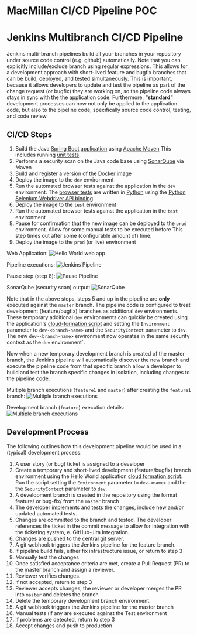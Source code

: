 # MacMillan CI/CD Pipeline POC

# Jenkins Multibranch CI/CD Pipeline

Jenkins multi-branch pipelines build all your branches in your repository under source code
control (e.g. github) automatically. Note that you can explicitly include/exclude branch using
regular expressions.
This allows for a development approach with short-lived feature and bugfix 
branches that can be build, deployed, and tested simultaneously.
This is important, because it  allows developers to update and test the pipeline as part of 
the change request (or bugfix) they are working on,
so the pipeline code always stays in sync with the the application code.
Furthermore, __"standard"__ development processes can now not only be applied to the
application code, but also to the pipeline code, specifically source code control, testing, 
and code review.

## CI/CD Steps

1. Build the Java [Spring Boot] [application](./webapp/src/main) using [Apache Maven]
   This includes running [unit tests](./webapp/src/test//java).
2. Performs a security scan on the Java code base using [SonarQube] via Maven
3. Build and register a version of the [Docker image](./Dockerfile)
4. Deploy the image to the `dev` environment
5. Run the automated browser tests against the application in the `dev` environment.
   The [browser tests](./webapp/src/test/python/helloworld) are written in
   [Python](./webapp/src/test/python) using the [Python Selenium Webdriver API binding].
6. Deploy the image to the `test` environment
7. Run the automated browser tests against the application in the `test` environment
8. Pause for confirmation that the new image can be deployed to the `prod` environment.
   Allow for some manual tests to be executed before 
   This step times out after some (configurable amount of) time.
9. Deploy the image to the `prod` (or live) environment

Web Application:
  ![Hello World web app](./doc/images/hello-world-webapp.png)

Pipeline executions:
   ![Jenkins Pipeline](./doc/images/Jenkins-hello-world-master.png)

Pause step (step 8):
   ![Pause Pipeline](./doc/images/Jenkins-hello-world-master-pause.png)

SonarQube (security scan) output:
   ![SonarQube](./doc/images/SonarQube-Example.png)

Note that in the above steps, steps 5 and up in the pipeline are __only__ 
executed against the `master` branch.
The pipeline code is configured to treat development (feature/bugfix) branches as
additional `dev` environments.
These temporary additional `dev` environments can quickly be created using the application's
[cloud-formation script](./cloud-formation/helloworld/app/main.yml) and
setting the `Environment` parameter to `dev-<branch-name>` and the `SecurityContext` parameter
to `dev`.
The new `dev-<branch-name>` environment now operates in the same security context as the `dev`
environment`.

Now when a new temporary development branch is created of the master branch,
the Jenkins pipeline will automatically discover the new branch and
execute the pipeline code from that specific branch allow a developer to build and test
the branch specific changes in isolation, including changes to the pipeline code.

Multiple branch executions (`feature1` and `master`) after creating the `feature1` branch:
![Multiple branch executions](./doc/images/Jenkins-hello-world-multiple-branches.png)

Development branch (`feature`) execution details:
![Multiple branch executions](./doc/images/Jenkins-hello-world-development-branch-execution.png)



## Development Process

The following outlines how this development pipeline would be used in a (typical) development
process:
1.  A user story (or bug) ticket is assigned to a developer
2.  Create a temporary and short-lived development (feature/bugfix) branch environment
    using the Hello World application
    [cloud formation script](../cloud-formation/helloworld/app/main.yml).
    Run the script setting the `Environment` parameter to `dev-<name>` and the 
    the `SecurityContext` parameter to `dev`.
3.  A development branch is created in the repository using the format feature/<name> or 
    bug-fix/<name> from the `master` branch
4.  The developer implements and tests the changes, include new and/or updated automated tests.
5.  Changes are committed to the branch and tested.
    The developer references the ticket in the commit message to allow for integration
    with the ticketing system, e. GitHub-Jira Integration.
6.  Changes are pushed to the central git server.
7.  A git webhook triggers the Jenkins pipeline for the feature branch.
8.  If pipeline build fails, either fix infrastructure issue, or return to step 3
9.  Manually test the changes
10. Once satisfied acceptance criteria are met, create a Pull Request (PR) to the master branch 
    and assign a reviewer.
11. Reviewer verifies changes.
12. If not accepted, return to step 3
13. Reviewer accepts changes, the reviewer or developer merges the PR into `master` and 
    deletes the branch
14. Delete the temporary development branch environment.
15. A git webhook triggers the Jenkins pipeline for the master branch
16. Manual tests (if any are executed against the Test environment
17. If problems are detected, return to step 3
18. Accept changes and push to production


[Jenkins multi-branch pipelines]: https://jenkins.io/blog/2015/12/03/pipeline-as-code-with-multibranch-workflows-in-jenkins/
[ZAProxy]: https://github.com/zaproxy/zaproxy
[Taurus]: https://gettaurus.org/
[Apache jMeter]: http://jmeter.apache.org/
[Browserstack]: https://www.browserstack.com/
[Postman]: https://www.getpostman.com/docs/postman/scripts/test_scripts
[Newman]: https://github.com/postmanlabs/newman
[Newman Docker image]: https://hub.docker.com/r/postman/newman_ubuntu1404/
[Spring Boot]: https://projects.spring.io/spring-boot/
[Python Selenium Webdriver API binding]: http://selenium-python.readthedocs.io/api.html
[Apache Maven]: https://maven.apache.org/
[SonarQube]: https://www.sonarqube.org/
[GitHub-Jira Integration]: https://confluence.atlassian.com/adminjiracloud/connect-jira-cloud-to-github-814188429.html
[Saucelabs]: https://saucelabs.com/
